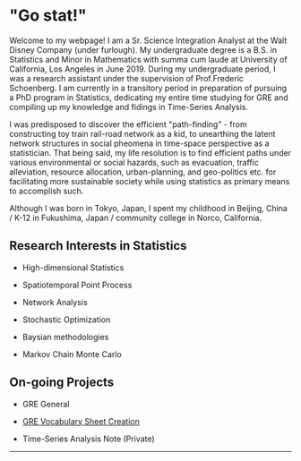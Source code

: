 # "Go stat!"

Welcome to my webpage! I am a Sr. Science Integration Analyst at the Walt Disney Company (under furlough). My undergraduate degree is a B.S. in Statistics and Minor in Mathematics with summa cum laude at University of California, Los Angeles in June 2019. During my undergraduate period, I was a research assistant under the supervision of Prof.Frederic Schoenberg. I am currently in a transitory period in preparation of pursuing a PhD program in Statistics, dedicating my entire time studying for GRE and compiling up my knowledge and fidings in Time-Series Analysis.

I was predisposed to discover the efficient "path-finding" - from constructing toy train rail-road network as a kid, to unearthing the latent network structures in social pheomena in time-space perspective as a statistician. That being said, my life resolution is to find efficient paths under various environmental or social hazards, such as evacuation, traffic alleviation, resource allocation, urban-planning, and geo-politics etc. for facilitating more sustainable society while using statistics as primary means to accomplish such.

Although I was born in Tokyo, Japan, I spent my childhood in Beijing, China / K-12 in Fukushima, Japan / community college in Norco, California.

## Research Interests in Statistics

- High-dimensional Statistics

- Spatiotemporal Point Process

- Network Analysis

- Stochastic Optimization

- Baysian methodologies

- Markov Chain Monte Carlo

## On-going Projects

- GRE General

- [GRE Vocabulary Sheet Creation](https://drive.google.com/file/d/1WCgClYW0nhTH5zjxM74EgqCnmDhAwnPJ/view?usp=sharing)

- Time-Series Analysis Note (Private)



---


